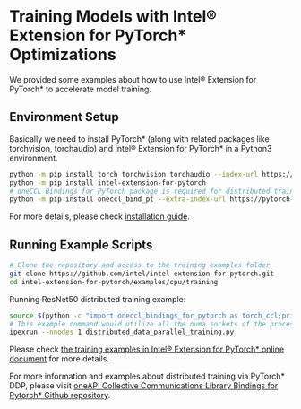 ﻿# Training Models with Intel® Extension for PyTorch\* Optimizations

We provided some examples about how to use Intel® Extension for PyTorch\* to accelerate model training.

## Environment Setup

Basically we need to install PyTorch\* (along with related packages like torchvision, torchaudio) and Intel® Extension for PyTorch\* in a Python3 environment.

```bash
python -m pip install torch torchvision torchaudio --index-url https://download.pytorch.org/whl/cpu
python -m pip install intel-extension-for-pytorch
# oneCCL Bindings for PyTorch package is required for distributed training
python -m pip install oneccl_bind_pt --extra-index-url https://pytorch-extension.intel.com/release-whl/stable/cpu/us/
```

For more details, please check [installation guide](https://intel.github.io/intel-extension-for-pytorch/index.html#installation).

## Running Example Scripts

```bash
# Clone the repository and access to the training examples folder
git clone https://github.com/intel/intel-extension-for-pytorch.git
cd intel-extension-for-pytorch/examples/cpu/training
```

Running ResNet50 distributed training example:

```bash
source $(python -c "import oneccl_bindings_for_pytorch as torch_ccl;print(torch_ccl.cwd)")/env/setvars.sh
# This example command would utilize all the numa sockets of the processor, taking each socket as a rank.
ipexrun --nnodes 1 distributed_data_parallel_training.py
```

Please check [the training examples in Intel® Extension for PyTorch\* online document](https://intel.github.io/intel-extension-for-pytorch/cpu/latest/tutorials/examples.html#training) for more details.

For more information and examples about distributed training via PyTorch\* DDP, please visit [oneAPI Collective Communications Library Bindings for Pytorch\* Github repository](https://github.com/intel/torch-ccl).

